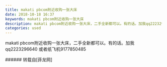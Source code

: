 ```yaml
---
title: makati pbcom附近收购一张大床
date: 2018-10-18 16:37
keywords: makati pbcom附近收购一张大床
description: makati pbcom附近收购一张大床，二手全新都可以。有的话。加我qq2223296640 或者纸飞机9177850485
categories: used
---
```

<td class="t_f" id="postmessage_2104647">

makati pbcom附近收购一张大床，二手全新都可以。有的话。加我qq2223296640 或者纸飞机9177850485<br/>
</td>
###### 转载自[菲龙网]